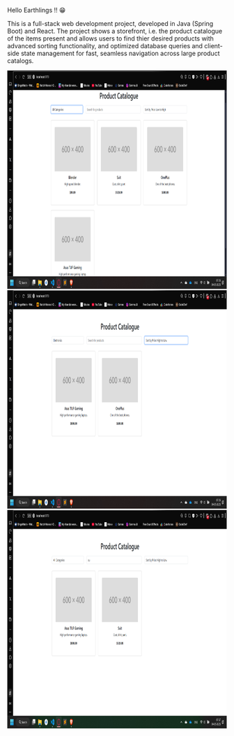 Hello Earthlings !! 😁

This is a full-stack web development project, developed in Java (Spring Boot) and React. The project shows a storefront, i.e. the product catalogue of the items present and allows users to find thier desired products with advanced sorting functionality, and optimized database queries
and client-side state management for fast, seamless navigation across large product catalogs.


<img src = "https://github.com/Overpowering-Victorious/StoreFront/blob/main/SS/SS3.png" height=500>

<img src = "https://github.com/Overpowering-Victorious/StoreFront/blob/main/SS/SS2.png" height=500>

<img src = "https://github.com/Overpowering-Victorious/StoreFront/blob/main/SS/SS1.png" height=500>
